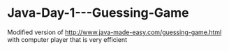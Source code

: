 # Java-Day-1---Guessing-Game
Modified version of http://www.java-made-easy.com/guessing-game.html with computer player that is very efficient
